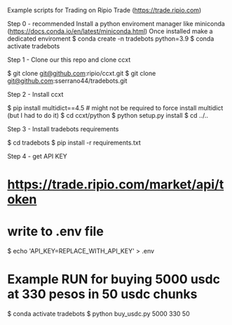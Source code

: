 Example scripts for Trading on Ripio Trade (https://trade.ripio.com)

Step 0 - recommended 
Install a python enviroment manager like miniconda (https://docs.conda.io/en/latest/miniconda.html)
Once installed make a dedicated enviroment
$ conda create -n tradebots python=3.9
$ conda activate tradebots 

Step 1 - Clone our this repo and clone ccxt

$ git clone git@github.com:ripio/ccxt.git
$ git clone git@github.com:sserrano44/tradebots.git

Step 2 - Install ccxt

$ pip install multidict==4.5 # might not be required to force install multidict (but I had to do it)
$ cd ccxt/python
$ python setup.py install
$ cd ../..

Step 3 - Install tradebots requirements

$ cd tradebots
$ pip install -r requirements.txt

Step 4 - get API KEY

# https://trade.ripio.com/market/api/token
# write to .env file
$ echo 'API_KEY=REPLACE_WITH_API_KEY' > .env


# Example RUN for buying 5000 usdc at 330 pesos in 50 usdc chunks

$ conda activate tradebots
$ python buy_usdc.py 5000 330 50
